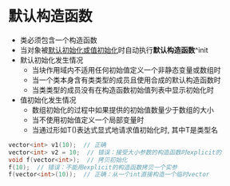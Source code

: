 # 默认构造函数

- 类必须包含一个构造函数
- 当对象被[默认初始化或值初始化](c++初始化.md)时自动执行**默认构造函数**^init
- 默认初始化发生情况
  - 当块作用域内不适用任何初始值定义一个非静态变量或数组时
  - 当一个类本身含有类类型的成员且使用合成的默认构造函数时
  - 当类类型的成员没有在构造函数初始值列表中显示初始化时
- 值初始化发生情况
  - 数组初始化的过程中如果提供的初始值数量少于数组的大小
  - 当不使用初始值定义一个局部变量时
  - 当通过形如T()表达式显式地请求值初始化时, 其中T是类型名


```c++
vector<int> v1(10);  // 正确
vector<int> v2 = 10;  // 错误：接受大小参数的构造函数时explicit的
void f(vector<int>);  // 拷贝初始化
f(10);  // 错误：不能用explicit的构造函数拷贝一个实参
f(vector<int>(10));  // 正确：从一个int直接构造一个临时vector
```